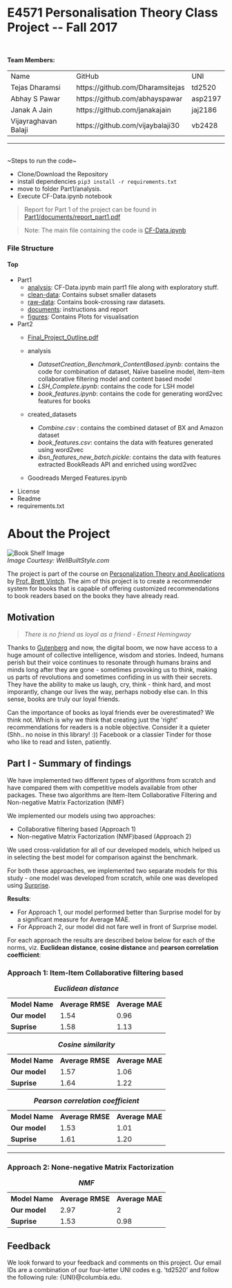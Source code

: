 # E4571 Personalisation Theory Class Project  -- Fall 2017

<br>

**Team Members:**

<table>
<tr>
  <td>Name</td>
  <td>GitHub</td>
  <td>UNI</td>
</tr>
<tr>
  <td>Tejas Dharamsi</td>
  <td>https://github.com/Dharamsitejas</td>
  <td>td2520</td>
</tr>
<tr>
  <td>Abhay S Pawar</td>
  <td>https://github.com/abhayspawar</td>
  <td>asp2197</td>
</tr>
<tr>
  <td>Janak A Jain</td>
  <td>https://github.com/janakajain</td>
  <td>jaj2186</td>
</tr>
<tr>
  <td>Vijayraghavan Balaji</td>
  <td>https://github.com/vijaybalaji30</td>
  <td>vb2428</td>
</tr>
</table>


<hr>
<br>
~Steps to run the code~

- Clone/Download the Repository
- install dependencies `pip3 install -r requirements.txt`
- move to folder Part1/analysis.
- Execute CF-Data.ipynb notebook


> Report for Part 1 of the project can be found in [Part1/documents/report_part1.pdf](https://github.com/Dharamsitejas/E4571-Personalisation-Theory-Project/blob/master/Part1/documents/report_part1.pdf)
  
> Note: The main file containing the code is [CF-Data.ipynb](https://github.com/Dharamsitejas/E4571-Personalisation-Theory-Project/blob/master/Part1/analysis/CF-Data.ipynb)


### File Structure

#### Top
* Part1
    - [analysis](https://github.com/Dharamsitejas/E4571-Personalisation-Theory-Project/tree/master/Part1/analysis): CF-Data.ipynb main part1 file along with exploratory stuff.
    - [clean-data](https://github.com/Dharamsitejas/E4571-Personalisation-Theory-Project/tree/master/Part1/clean-data): Contains subset smaller datasets
    - [raw-data](https://github.com/Dharamsitejas/E4571-Personalisation-Theory-Project/tree/master/Part1/raw-data): Contains book-crossing raw datasets.
    - [documents](https://github.com/Dharamsitejas/E4571-Personalisation-Theory-Project/tree/master/Part1/documents): instructions and report
    - [figures](https://github.com/Dharamsitejas/E4571-Personalisation-Theory-Project/tree/master/Part1/figures): Contains Plots for visualisation
* Part2
    - [Final_Project_Outline.pdf](https://github.com/Dharamsitejas/E4571-Personalisation-Theory-Project/blob/master/Part2/outline.pdf)
    - analysis  
      + _DatasetCreation\_Benchmark\_ContentBased.ipynb_: contains the code for combination of dataset, Naïve baseline model, item-item collaborative filtering model and content based model
      + _LSH_Complete.ipynb_: contains the code for LSH model
      + _book\_features.ipynb_: contains the code for generating word2vec features for books

    - created\_datasets      		
      + _Combine.csv_ : contains the combined dataset of BX and Amazon dataset  
      + _book_features.csv_: contains the data with features generated using word2vec     
      + _ibsn_features_new_batch.pickle_: contains the data with features extracted BookReads API and enriched using word2vec  
      
    - Goodreads Merged Features.ipynb
* License
* Readme
* requirements.txt


# About the Project  
  
![Book Shelf Image](http://www.wellbuiltstyle.com/wp-content/uploads/2015/12/library.jpg)  
_Image Courtesy: WellBuiltStyle.com_  

  
The project is part of the course on [Personalization Theory and Applications](https://ds-personalization.github.io/class/) by [Prof. Brett Vintch](http://www.cns.nyu.edu/~vintch/). The aim of this project is to create a recommender system for books that is capable of offering customized recommendations to book readers based on the books they have already read.


## Motivation  

> _There is no friend as loyal as a friend - Ernest Hemingway_

Thanks to [Gutenberg](https://en.wikipedia.org/wiki/Johannes_Gutenberg) and now, the digital boom, we now have access to a huge amount of collective intelligence, wisdom and stories. Indeed, humans perish but their voice continues to resonate through humans brains and minds long after they are gone - sometimes provoking us to think, making us parts of revolutions and sometimes confiding in us with their secrets. They have the ability to make us laugh, cry, think - think hard, and most imporantly, change our lives the way, perhaps nobody else can. In this sense, books are truly our loyal friends.

Can the importance of books as loyal friends ever be overestimated? We think not. Which is why we think that creating just the 'right' recommendations for readers is a noble objective. Consider it a quieter (Shh.. no noise in this library! :)) Facebook or a classier Tinder for those who like to read and listen, patiently.
  

## Part I - Summary of findings 

We have implemented two different types of algorithms from scratch and have compared them with competitive models available from other packages. These two algorithms are Item-Item Collaborative Filtering and  Non-negative Matrix Factorization (NMF)

We implemented our models using two approaches:
 - Collaborative filtering based (Approach 1)
 - Non-negative Matrix Factorization (NMF)based (Approach 2)

We used cross-validation for all of our developed models, which helped us in selecting the best model for comparison against the benchmark.

For both these approaches, we implemented two separate models for this study - one model was developed from scratch, while one was developed using [Surprise](http://surpriselib.com/). 
 
**Results**:  
  
- For Approach 1, our model performed better than Surprise model for by a significant measure for Average MAE. 
- For Approach 2, our model did not fare well in front of Surprise model.

For each approach the results are described below below for each of the norms, viz. **Euclidean distance**, **cosine distance** and **pearson correlation coefficient**:

### Approach 1: Item-Item Collaborative filtering based
  
  
<table>
  <caption><b><i>Euclidean distance</b></i></caption>
  <tr>
    <th>Model Name</th>
    <th>Average RMSE</th>
    <th>Average MAE</th>
  </tr>
  <tr>
    <td><b>Our model</b></td>
    <td>1.54</td>
    <td>0.96</td>
  </tr>
  <tr>
    <td><b>Suprise</b></td>
    <td>1.58</td>
    <td>1.13</td>
  </tr>
 </th>
</table>
  
<table>
  <caption><b><i>Cosine similarity</b></i></caption>
  <tr>
    <th>Model Name</th>
    <th>Average RMSE</th>
    <th>Average MAE</th>
  </tr>
  <tr>
    <td><b>Our model</b></td>
    <td>1.57</td>
    <td>1.06</td>
  </tr>
  <tr>
    <td><b>Suprise</b></td>
    <td>1.64</td>
    <td>1.22</td>
  </tr>
 </th>
</table>


<table>
  <caption><b><i>Pearson correlation coefficient</b></i></caption>
  <tr>
    <th>Model Name</th>
    <th>Average RMSE</th>
    <th>Average MAE</th>
  </tr>
  <tr>
    <td><b>Our model</b></td>
    <td>1.53</td>
    <td>1.01</td>
  </tr>
  <tr>
    <td><b>Suprise</b></td>
    <td>1.61</td>
    <td>1.20</td>
  </tr>
 </th>
</table>

---  

### Approach 2: None-negative Matrix Factorization
  
  
<table>
  <caption><b><i>NMF</b></i></caption>
  <tr>
    <th>Model Name</th>
    <th>Average RMSE</th>
    <th>Average MAE</th>
  </tr>
  <tr>
    <td><b>Our model</b></td>
    <td>2.97</td>
    <td>2</td>
  </tr>
  <tr>
    <td><b>Suprise</b></td>
    <td>1.53</td>
    <td>0.98</td>
  </tr>
 </th>
</table>
  


  
## Feedback  
  
We look forward to your feedback and comments on this project. Our email IDs are a combination of our four-letter UNI codes e.g. 'td2520' and follow the following rule: {UNI}@columbia.edu.
